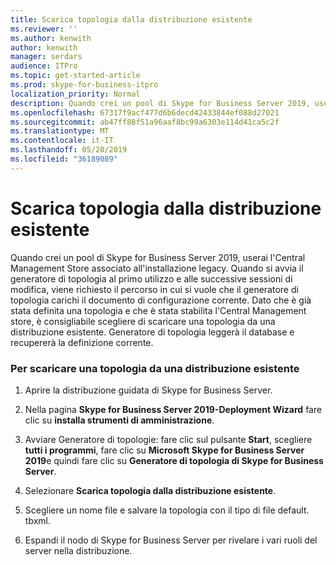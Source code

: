 ```yaml
---
title: Scarica topologia dalla distribuzione esistente
ms.reviewer: ''
ms.author: kenwith
author: kenwith
manager: serdars
audience: ITPro
ms.topic: get-started-article
ms.prod: skype-for-business-itpro
localization_priority: Normal
description: Quando crei un pool di Skype for Business Server 2019, userai l'Central Management Store associato all'installazione legacy. Quando si avvia il generatore di topologia al primo utilizzo e alle successive sessioni di modifica, viene richiesto il percorso in cui si vuole che il generatore di topologia carichi il documento di configurazione corrente. Dato che è già stata definita una topologia e che è stata stabilita l'Central Management store, è consigliabile scegliere di scaricare una topologia da una distribuzione esistente. Generatore di topologia leggerà il database e recupererà la definizione corrente.
ms.openlocfilehash: 67317f9acf477d6b6decd42433844ef088d27021
ms.sourcegitcommit: ab47ff88f51a96aaf8bc99a6303e114d41ca5c2f
ms.translationtype: MT
ms.contentlocale: it-IT
ms.lasthandoff: 05/20/2019
ms.locfileid: "36189089"
---
```

# <a name="download-topology-from-existing-deployment"></a>Scarica topologia dalla distribuzione esistente

Quando crei un pool di Skype for Business Server 2019, userai l'Central Management Store associato all'installazione legacy. Quando si avvia il generatore di topologia al primo utilizzo e alle successive sessioni di modifica, viene richiesto il percorso in cui si vuole che il generatore di topologia carichi il documento di configurazione corrente. Dato che è già stata definita una topologia e che è stata stabilita l'Central Management store, è consigliabile scegliere di scaricare una topologia da una distribuzione esistente. Generatore di topologia leggerà il database e recupererà la definizione corrente. 
  
### <a name="to-download-a-topology-from-an-existing-deployment"></a>Per scaricare una topologia da una distribuzione esistente

1. Aprire la distribuzione guidata di Skype for Business Server.
    
2. Nella pagina **Skype for Business Server 2019-Deployment Wizard** fare clic su **installa strumenti di amministrazione**.
    
3. Avviare Generatore di topologie: fare clic sul pulsante **Start**, scegliere **tutti i programmi**, fare clic su **Microsoft Skype for Business Server 2019**e quindi fare clic su **Generatore di topologia di Skype for Business Server**.
    
4. Selezionare **Scarica topologia dalla distribuzione esistente**.
  
5. Scegliere un nome file e salvare la topologia con il tipo di file default. tbxml.
    
6. Espandi il nodo di Skype for Business Server per rivelare i vari ruoli del server nella distribuzione.
    
  

